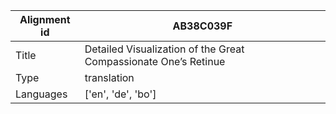 |Alignment id | AB38C039F
| --- | --- 
|Title | Detailed Visualization of the Great Compassionate One’s Retinue 
|Type | translation
|Languages | ['en', 'de', 'bo']